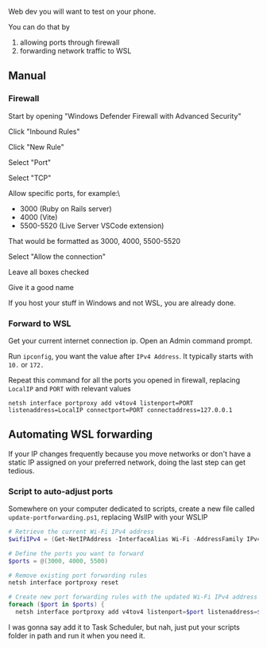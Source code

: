Web dev you will want to test on your phone.

You can do that by
1. allowing ports through firewall
2. forwarding network traffic to WSL

## Manual
### Firewall
Start by opening "Windows Defender Firewall with Advanced Security"

Click "Inbound Rules"

Click "New Rule"

Select "Port"

Select "TCP"

Allow specific ports, for example:\
- 3000 (Ruby on Rails server)
- 4000 (Vite)
- 5500-5520 (Live Server VSCode extension)

That would be formatted as 3000, 4000, 5500-5520

Select "Allow the connection"

Leave all boxes checked

Give it a good name

If you host your stuff in Windows and not WSL, you are already done.

### Forward to WSL
Get your current internet connection ip.
Open an Admin command prompt.

Run `ipconfig`, you want the value after `IPv4 Address`. It typically starts with `10.` or `172.`

Repeat this command for all the ports you opened in firewall, replacing `LocalIP` and `PORT` with relevant values
```
netsh interface portproxy add v4tov4 listenport=PORT listenaddress=LocalIP connectport=PORT connectaddress=127.0.0.1
```

## Automating WSL forwarding
If your IP changes frequently because you move networks or don't have a static IP assigned on your preferred network, doing the last step can get tedious.

### Script to auto-adjust ports
Somewhere on your computer dedicated to scripts, create a new file called `update-portforwarding.ps1`, replacing WslIP with your WSLIP

```ps1
# Retrieve the current Wi-Fi IPv4 address
$wifiIPv4 = (Get-NetIPAddress -InterfaceAlias Wi-Fi -AddressFamily IPv4).IPAddress

# Define the ports you want to forward
$ports = @(3000, 4000, 5500)

# Remove existing port forwarding rules
netsh interface portproxy reset

# Create new port forwarding rules with the updated Wi-Fi IPv4 address
foreach ($port in $ports) {
  netsh interface portproxy add v4tov4 listenport=$port listenaddress=$wifiIPv4 connectport=$port connectaddress=127.0.0.1
```

I was gonna say add it to Task Scheduler, but nah, just put your scripts folder in path and run it when you need it.